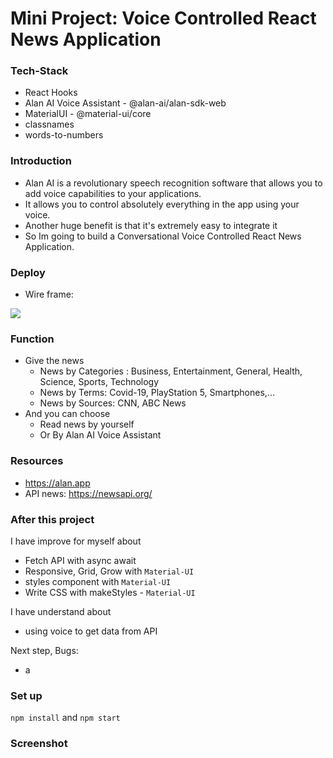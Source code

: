 # Mini Project: Voice Controlled React News Application

### Tech-Stack

- React Hooks
- Alan AI Voice Assistant - @alan-ai/alan-sdk-web
- MaterialUI - @material-ui/core
- classnames
- words-to-numbers

### Introduction

- Alan AI is a revolutionary speech recognition software that allows you to add voice capabilities to your applications.
- It allows you to control absolutely everything in the app using your voice.
- Another huge benefit is that it's extremely easy to integrate it
- So Im going to build a Conversational Voice Controlled React News Application.

### Deploy

- Wire frame:

<img src="https://i.imgur.com/DHZwMT1.png" />

### Function

- Give the news
  - News by Categories : Business, Entertainment, General, Health, Science, Sports, Technology
  - News by Terms: Covid-19, PlayStation 5, Smartphones,...
  - News by Sources: CNN, ABC News
- And you can choose
  - Read news by yourself
  - Or By Alan AI Voice Assistant

### Resources

- https://alan.app
- API news: https://newsapi.org/

### After this project

I have improve for myself about

- Fetch API with async await
- Responsive, Grid, Grow with `Material-UI`
- styles component with `Material-UI`
- Write CSS with makeStyles - `Material-UI`

I have understand about

- using voice to get data from API

Next step, Bugs:

- a

### Set up

`npm install` and `npm start`

### Screenshot
